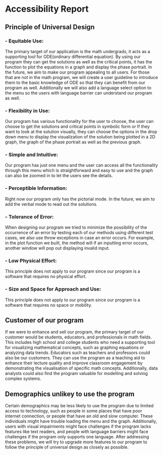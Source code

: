# Accessibility Report

## Principle of Universal Design
### - Equitable Use: 
The primary target of our application is the math undergrads, it acts as a supporting tool for ODE(ordinary differential equation). By using our program they can get the solutions as well as the critical points, it has the function to plot the equations in a graph and display the phase portrait. In the future, we aim to make our program appealing to all users. For those that are not in the math program, we will create a user guideline to introduce them to the basic knowledge of ODE so that they can benefit from our program as well. Additionally we will also add a language select option to the menu so the users with language barrier can understand our program as well.

### - Flexibility in Use: 
Our program has various functionality for the user to choose, the user can choose to get the solutions and critical points in symbolic form or If they want to look at the solution visually, they can choose the options in the drop down menu to display the visualization of the solution being plotted in a 2D graph, the graph of the phase portrait as well as the previous graph.

### - Simple and Intuitive:
Our program has just one menu and the user can access all the functionality through this menu which is straightforward and easy to use and the graph can also be zoomed in to let the users see the details.

### - Perceptible Information:
Right now our program only has the pictorial mode. In the future, we aim to add the verbal mode to read out the solutions.

### - Tolerance of Error:
When designing our program we tried to minimize the possibility of the occurrence of an error by testing each of our methods using different test cases, we also use throw exceptions in case an error occurs. For example, in the plot function we built, the method will if an inputting error occurs, another window will pop out displaying invalid input.

### - Low Physical Effort:
This principle does not apply to our program since our program is a software that requires no physical effort.

### - Size and Space for Approach and Use:
This principle does not apply to our program since our program is a software that requires no space or mobility.

## Customer of our program 
If we were to enhance and sell our program, the primary target of our customer would be students, educators, and professionals in math fields. This includes high school and college students who need a supporting tool for visualizing mathematical concepts, such as graphing equations or analyzing data trends. Educators such as teachers and professors could also be our customers. They can use the program as a teaching aid to enhance their lecture quality and improve classroom engagement by demonstrating the visualisation of specific math concepts. Additionally, data analysts could also find the program valuable for modelling and solving complex systems. 

## Demographics unlikey to use the program
Certain demographics may be less likely to use the program due to limited access to technology, such as people in some places that have poor internet connection, or people that have an old and slow computer. These individuals might have trouble loading the menu and the graph. Additionally, users with visual impairments might face challenges if the program lacks features like text readers, and people with language barriers might face challenges if the program only supports one language. After addressing these problems, we will try to upgrade more features to our program to follow the principle of universal design as closely as possible.
